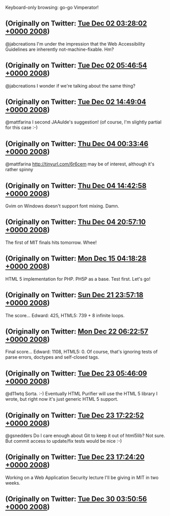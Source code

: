 Keyboard-only browsing: go-go Vimperator!

(Originally on Twitter: [Tue Dec 02 03:28:02 +0000 2008](https://twitter.com/ezyang/status/1033527575))
----
@jabcreations I'm under the impression that the Web Accessibility Guidelines are inherently not-machine-fixable. Hm?

(Originally on Twitter: [Tue Dec 02 05:46:54 +0000 2008](https://twitter.com/ezyang/status/1033701863))
----
@jabcreations I wonder if we're talking about the same thing?

(Originally on Twitter: [Tue Dec 02 14:49:04 +0000 2008](https://twitter.com/ezyang/status/1034253889))
----
@mattfarina I second JAAulde's suggestion! (of course, I'm slightly partial for this case :-)

(Originally on Twitter: [Thu Dec 04 00:33:46 +0000 2008](https://twitter.com/ezyang/status/1037233731))
----
@mattfarina http://tinyurl.com/6r6cem may be of interest, although it's rather spinny

(Originally on Twitter: [Thu Dec 04 14:42:58 +0000 2008](https://twitter.com/ezyang/status/1038224550))
----
Gvim on Windows doesn't support font mixing. Damn.

(Originally on Twitter: [Thu Dec 04 20:57:10 +0000 2008](https://twitter.com/ezyang/status/1038871883))
----
The first of MIT finals hits tomorrow. Whee!

(Originally on Twitter: [Mon Dec 15 04:18:28 +0000 2008](https://twitter.com/ezyang/status/1057897852))
----
HTML 5 implementation for PHP. PH5P as a base. Test first. Let's go!

(Originally on Twitter: [Sun Dec 21 23:57:18 +0000 2008](https://twitter.com/ezyang/status/1071301842))
----
The score... Edward: 425, HTML5: 739 + 8 infinite loops.

(Originally on Twitter: [Mon Dec 22 06:22:57 +0000 2008](https://twitter.com/ezyang/status/1071810135))
----
Final score... Edward: 1108, HTML5: 0. Of course, that's ignoring tests of parse errors, doctypes and self-closed tags.

(Originally on Twitter: [Tue Dec 23 05:46:09 +0000 2008](https://twitter.com/ezyang/status/1073793318))
----
@d11wtq Sorta. :-) Eventually HTML Purifier will use the HTML 5 library I wrote, but right now it's just generic HTML 5 support.

(Originally on Twitter: [Tue Dec 23 17:22:52 +0000 2008](https://twitter.com/ezyang/status/1074642373))
----
@gsnedders Do I care enough about Git to keep it out of html5lib? Not sure. But commit access to update/fix tests would be nice :-)

(Originally on Twitter: [Tue Dec 23 17:24:20 +0000 2008](https://twitter.com/ezyang/status/1074644931))
----
Working on a Web Application Security lecture I'll be giving in MIT in two weeks.

(Originally on Twitter: [Tue Dec 30 03:50:56 +0000 2008](https://twitter.com/ezyang/status/1085257334))
----

